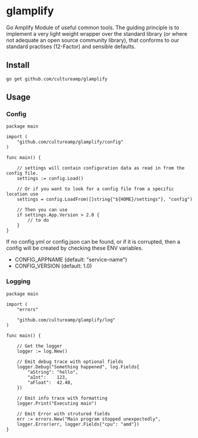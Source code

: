 # glamplify
Go Amplify Module of useful common tools. The guiding principle is to implement a very light weight wrapper over the standard library (or where not adequate an open source community library), that conforms to our standard practises (12-Factor) and sensible defaults.


## Install

```
go get github.com/cultureamp/glamplify
```

## Usage

### Config
```
package main

import (
    "github.com/cultureamp/glamplify/config"
)

func main() {

    // settings will contain configuration data as read in from the config file.
    settings := config.Load()

    // Or if you want to look for a config file from a specific location use
    settings = config.LoadFrom([]string{"${HOME}/settings"}, "config")

    // Then you can use
    if settings.App.Version > 2.0 {
        // to do
    }
}
```
If no config.yml or config.json can be found, or if it is corrupted, then a config will be created by checking these ENV variables.

- CONFIG_APPNAME (default: "service-name")
- CONFIG_VERSION (default: 1.0)

### Logging

```
package main

import (
    "errors"

    "github.com/cultureamp/glamplify/log"
)

func main() {

    // Get the logger
    logger := log.New()

    // Emit debug trace with optional fields
    logger.Debug("Something happened", log.Fields{
		"aString": "hello",
		"aInt":    123,
		"aFloat":  42.48,
	})

    // Emit info trace with formatting
    logger.Print("Executing main")

    // Emit Error with strutured fields
    err := errors.New("Main program stopped unexpectedly",
    logger.Error(err, logger.Fields{"cpu": "amd"})
}

```
